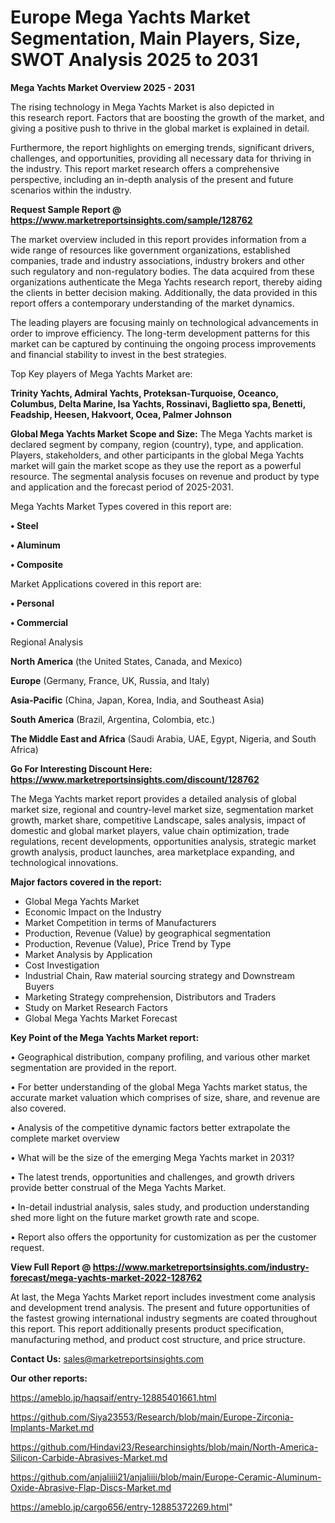 # Europe Mega Yachts Market Segmentation, Main Players, Size, SWOT Analysis 2025 to 2031

<Strong> Mega Yachts Market Overview 2025 - 2031</strong>

The rising technology in Mega Yachts Market is also depicted in this research report. Factors that are boosting the growth of the market, and giving a positive push to thrive in the global market is explained in detail.

Furthermore, the report highlights on emerging trends, significant drivers, challenges, and opportunities, providing all necessary data for thriving in the industry. This report market research offers a comprehensive perspective, including an in-depth analysis of the present and future scenarios within the industry.

<strong>Request Sample Report @ <a href=https://www.marketreportsinsights.com/sample/128762>https://www.marketreportsinsights.com/sample/128762</a></strong>

The market overview included in this report provides information from a wide range of resources like government organizations, established companies, trade and industry associations, industry brokers and other such regulatory and non-regulatory bodies. The data acquired from these organizations authenticate the Mega Yachts research report, thereby aiding the clients in better decision making. Additionally, the data provided in this report offers a contemporary understanding of the market dynamics.

The leading players are focusing mainly on technological advancements in order to improve efficiency. The long-term development patterns for this market can be captured by continuing the ongoing process improvements and financial stability to invest in the best strategies.

Top Key players of Mega Yachts Market are:

<strong>Trinity Yachts, Admiral Yachts, Proteksan-Turquoise, Oceanco, Columbus, Delta Marine, Isa Yachts, Rossinavi, Baglietto spa, Benetti, Feadship, Heesen, Hakvoort, Ocea, Palmer Johnson</strong>

<strong><b>Global Mega Yachts Market Scope and Size:</b></strong>
The Mega Yachts market is declared segment by company, region (country), type, and application. Players, stakeholders, and other participants in the global Mega Yachts market will gain the market scope as they use the report as a powerful resource. The segmental analysis focuses on revenue and product by type and application and the forecast period of 2025-2031.

Mega Yachts Market Types covered in this report are:

<strong>• Steel

• Aluminum

• Composite</strong>

Market Applications covered in this report are:

<strong>• Personal

• Commercial</strong> 

Regional Analysis

<strong>North America</strong> (the United States, Canada, and Mexico)

<strong>Europe</strong> (Germany, France, UK, Russia, and Italy)

<strong>Asia-Pacific</strong> (China, Japan, Korea, India, and Southeast Asia)

<strong>South America</strong> (Brazil, Argentina, Colombia, etc.)

<strong>The Middle East and Africa</strong> (Saudi Arabia, UAE, Egypt, Nigeria, and South Africa)

<strong>Go For Interesting Discount Here: <a href=https://www.marketreportsinsights.com/discount/128762>https://www.marketreportsinsights.com/discount/128762</a></strong>

The Mega Yachts market report provides a detailed analysis of global market size, regional and country-level market size, segmentation market growth, market share, competitive Landscape, sales analysis, impact of domestic and global market players, value chain optimization, trade regulations, recent developments, opportunities analysis, strategic market growth analysis, product launches, area marketplace expanding, and technological innovations.

<strong><b>Major factors covered in the report:</b></strong>
<ul>
  <li>Global Mega Yachts Market </li>
  <li>Economic Impact on the Industry</li>
  <li>Market Competition in terms of Manufacturers</li>
  <li>Production, Revenue (Value) by geographical segmentation</li>
  <li>Production, Revenue (Value), Price Trend by Type</li>
  <li>Market Analysis by Application</li>
  <li>Cost Investigation</li>
  <li>Industrial Chain, Raw material sourcing strategy and Downstream Buyers</li>
  <li>Marketing Strategy comprehension, Distributors and Traders</li>
  <li>Study on Market Research Factors</li>
  <li>Global Mega Yachts Market Forecast</li>
</ul>

<strong><b>Key Point of the Mega Yachts Market report:</b></strong>

• Geographical distribution, company profiling, and various other market segmentation are provided in the report.

• For better understanding of the global Mega Yachts market status, the accurate market valuation which comprises of size, share, and revenue are also covered.

• Analysis of the competitive dynamic factors better extrapolate the complete market overview

• What will be the size of the emerging Mega Yachts market in 2031?

• The latest trends, opportunities and challenges, and growth drivers provide better construal of the Mega Yachts Market.

• In-detail industrial analysis, sales study, and production understanding shed more light on the future market growth rate and scope.

• Report also offers the opportunity for customization as per the customer request.

<strong><b>View Full Report @ <a href=https://www.marketreportsinsights.com/industry-forecast/mega-yachts-market-2022-128762>https://www.marketreportsinsights.com/industry-forecast/mega-yachts-market-2022-128762</a></b></strong>


At last, the Mega Yachts Market report includes investment come analysis and development trend analysis. The present and future opportunities of the fastest growing international industry segments are coated throughout this report. This report additionally presents product specification, manufacturing method, and product cost structure, and price structure.

<strong>Contact Us:</strong>
sales@marketreportsinsights.com

<strong>Our other reports:</strong>

<a href=https://ameblo.jp/haqsaif/entry-12885401661.html>https://ameblo.jp/haqsaif/entry-12885401661.html</a>

<a href=https://github.com/Siya23553/Research/blob/main/Europe-Zirconia-Implants-Market.md>https://github.com/Siya23553/Research/blob/main/Europe-Zirconia-Implants-Market.md</a>

<a href=https://github.com/Hindavi23/Researchinsights/blob/main/North-America-Silicon-Carbide-Abrasives-Market.md>https://github.com/Hindavi23/Researchinsights/blob/main/North-America-Silicon-Carbide-Abrasives-Market.md</a>

<a href=https://github.com/anjaliiii21/anjaliiii/blob/main/Europe-Ceramic-Aluminum-Oxide-Abrasive-Flap-Discs-Market.md>https://github.com/anjaliiii21/anjaliiii/blob/main/Europe-Ceramic-Aluminum-Oxide-Abrasive-Flap-Discs-Market.md</a>

<a href=https://ameblo.jp/cargo656/entry-12885372269.html>https://ameblo.jp/cargo656/entry-12885372269.html</a>"
